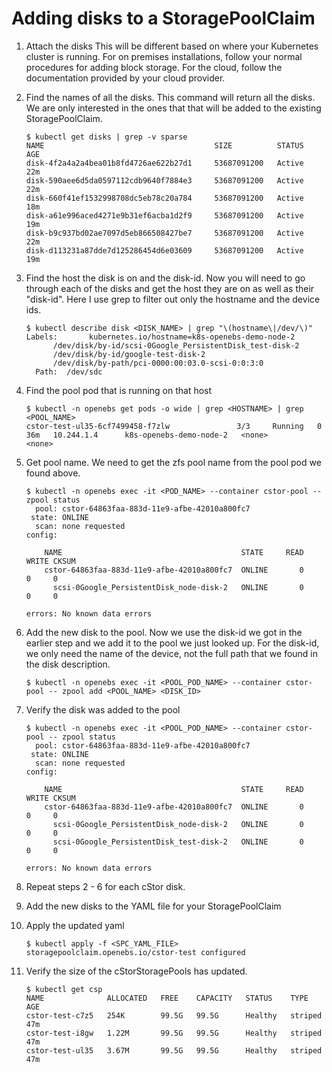 # Adding disks to a StoragePoolClaim
1. Attach the disks
This will be different based on where your Kubernetes cluster is running.  For on premises installations, follow your normal procedures for adding block storage.  For the cloud, follow the documentation provided by your cloud provider.

1. Find the names of all the disks.  This command will return all the disks.  We are only interested in the ones that that will be added to the existing StoragePoolClaim.

	```
	$ kubectl get disks | grep -v sparse
	NAME                                      SIZE          STATUS   AGE
	disk-4f2a4a2a4bea01b8fd4726ae622b27d1     53687091200   Active   22m
	disk-590aee6d5da0597112cdb9640f7884e3     53687091200   Active   22m
	disk-660f41ef1532998708dc5eb78c20a784     53687091200   Active   18m
	disk-a61e996aced4271e9b31ef6acba1d2f9     53687091200   Active   19m
	disk-b9c937bd02ae7097d5eb866508427be7     53687091200   Active   22m
	disk-d113231a87dde7d125286454d6e03609     53687091200   Active   19m
	```

2. Find the host the disk is on and the disk-id.  Now you will need to go through each of the disks and get the host they are on as well as their "disk-id".  Here I use grep to filter out only the hostname and the device ids.

	```
	$ kubectl describe disk <DISK_NAME> | grep "\(hostname\|/dev/\)"
	Labels:       kubernetes.io/hostname=k8s-openebs-demo-node-2
	      /dev/disk/by-id/scsi-0Google_PersistentDisk_test-disk-2
	      /dev/disk/by-id/google-test-disk-2
	      /dev/disk/by-path/pci-0000:00:03.0-scsi-0:0:3:0
	  Path:  /dev/sdc
	```

3. Find the pool pod that is running on that host

	```
	$ kubectl -n openebs get pods -o wide | grep <HOSTNAME> | grep <POOL_NAME>
	cstor-test-ul35-6cf7499458-f7zlw               3/3     Running   0          36m   10.244.1.4      k8s-openebs-demo-node-2   <none>           <none>
	```

4. Get pool name.  We need to get the zfs pool name from the pool pod we found above.

	```
	$ kubectl -n openebs exec -it <POD_NAME> --container cstor-pool -- zpool status
	  pool: cstor-64863faa-883d-11e9-afbe-42010a800fc7
	 state: ONLINE
	  scan: none requested
	config:

		NAME                                        STATE     READ WRITE CKSUM
		cstor-64863faa-883d-11e9-afbe-42010a800fc7  ONLINE       0     0     0
		  scsi-0Google_PersistentDisk_node-disk-2   ONLINE       0     0     0

	errors: No known data errors
	```

5. Add the new disk to the pool.  Now we use the disk-id we got in the earlier step and we add it to the pool we just looked up.  For the disk-id, we only need the name of the device, not the full path that we found in the disk description.

	```
	$ kubectl -n openebs exec -it <POOL_POD_NAME> --container cstor-pool -- zpool add <POOL_NAME> <DISK_ID>
	```

6. Verify the disk was added to the pool

	```
	$ kubectl -n openebs exec -it <POOL_POD_NAME> --container cstor-pool -- zpool status
	  pool: cstor-64863faa-883d-11e9-afbe-42010a800fc7
	 state: ONLINE
	  scan: none requested
	config:

		NAME                                        STATE     READ WRITE CKSUM
		cstor-64863faa-883d-11e9-afbe-42010a800fc7  ONLINE       0     0     0
		  scsi-0Google_PersistentDisk_node-disk-2   ONLINE       0     0     0
		  scsi-0Google_PersistentDisk_test-disk-2   ONLINE       0     0     0

	errors: No known data errors
	```

7. Repeat steps 2 - 6 for each cStor disk.
8. Add the new disks to the YAML file for your StoragePoolClaim
9. Apply the updated yaml

	```
	$ kubectl apply -f <SPC_YAML_FILE>
	storagepoolclaim.openebs.io/cstor-test configured
	```

10. Verify the size of the cStorStoragePools has updated.

	```
	$ kubectl get csp
	NAME              ALLOCATED   FREE    CAPACITY   STATUS    TYPE      AGE
	cstor-test-c7z5   254K        99.5G   99.5G      Healthy   striped   47m
	cstor-test-i8gw   1.22M       99.5G   99.5G      Healthy   striped   47m
	cstor-test-ul35   3.67M       99.5G   99.5G      Healthy   striped   47m
	```
